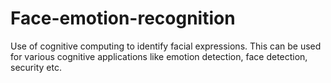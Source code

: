 # Face-emotion-recognition
Use of cognitive computing to identify facial expressions. This can be used for various cognitive applications like emotion detection, face detection, security etc. 
